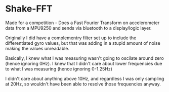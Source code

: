# Shake-FFT
Made for a competition - Does a Fast Fourier Transform on accelerometer data from a MPU9250 and sends via bluetooth to a display/logic layer.

Originally I did have a complementry filter set up to include the differentiated gyro values, but that was adding in a stupid amount of noise making the values unreadable.

Basically, I knew what I was measuring wasn't going to oscilate around zero (hence ignoring 0Hz).
I knew that I didn't care about lower frequencies due to what I was measuring (hence ignoring 0-1.25Hz)

I didn't care about anything above 10Hz, and regardless I was only sampling at 20Hz, so wouldn't have been able to resolve those frequencies anyway.
